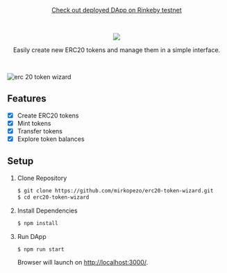 <p align="center">
  <a href="https://erc20-token-wizard.netlify.app/">Check out deployed DApp on Rinkeby testnet</a>
</p>
<br />
<p align="center">
  <img src="https://i.ibb.co/BKvwHyG/ERC20-Token-Wizard.png" />
</p>

<p align="center">
  Easily create new ERC20 tokens and manage them in a simple interface.
</p>

<br />

![erc 20 token wizard](https://user-images.githubusercontent.com/24723870/154850115-dac1b0ae-8316-4ee9-8778-b9e0a18ae3a5.gif)

## Features

  - [X] Create ERC20 tokens
  - [X] Mint tokens
  - [X] Transfer tokens
  - [X] Explore token balances

## Setup

1. Clone Repository

    ```sh
    $ git clone https://github.com/mirkopezo/erc20-token-wizard.git
    $ cd erc20-token-wizard
    ```

2. Install Dependencies

    ```sh
    $ npm install
    ```

3. Run DApp

    ```sh
    $ npm run start
    ```

    Browser will launch on [http://localhost:3000/](http://localhost:3000/).
